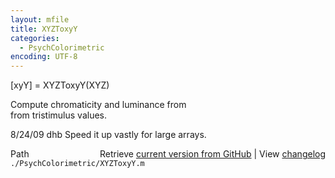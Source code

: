 ```yaml
---
layout: mfile
title: XYZToxyY
categories:
  - PsychColorimetric
encoding: UTF-8
---
```


[xyY] = XYZToxyY(XYZ)  

Compute chromaticity and luminance from  
from tristimulus values.  

8/24/09  dhb  Speed it up vastly for large arrays.  


<div class="code_header" style="text-align:right;">
  <span style="float:left;">Path&nbsp;&nbsp;</span> <span class="counter">Retrieve <a href=
  "https://raw.github.com/Psychtoolbox-3/Psychtoolbox-3/beta/./PsychColorimetric/XYZToxyY.m">current version from GitHub</a> | View <a href=
  "https://github.com/Psychtoolbox-3/Psychtoolbox-3/commits/beta/./PsychColorimetric/XYZToxyY.m">changelog</a></span>
</div>
<div class="code">
  <code>./PsychColorimetric/XYZToxyY.m</code>
</div>
